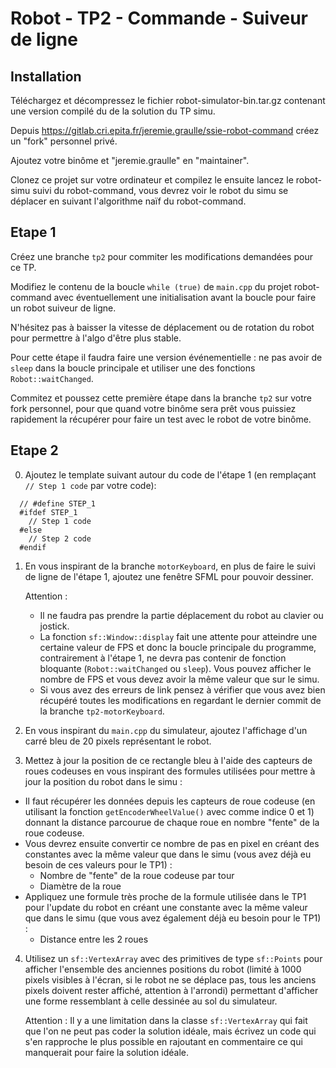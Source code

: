 Robot - TP2 - Commande - Suiveur de ligne
=========================================

Installation
------------

Téléchargez et décompressez le fichier robot-simulator-bin.tar.gz contenant une version compilé du
de la solution du TP simu.

Depuis https://gitlab.cri.epita.fr/jeremie.graulle/ssie-robot-command créez un "fork" personnel
privé.

Ajoutez votre binôme et "jeremie.graulle" en "maintainer".

Clonez ce projet sur votre ordinateur et compilez le ensuite lancez le robot-simu suivi du
robot-command, vous devrez voir le robot du simu se déplacer en suivant l'algorithme naïf du
robot-command.

Etape 1
-------

Créez une branche `tp2` pour commiter les modifications demandées pour ce TP.

Modifiez le contenu de la boucle `while (true)` de `main.cpp` du projet robot-command avec
éventuellement une initialisation avant la boucle pour faire un robot suiveur de ligne.

N'hésitez pas à baisser la vitesse de déplacement ou de rotation du robot pour permettre à l'algo
d'être plus stable.

Pour cette étape il faudra faire une version événementielle : ne pas avoir de `sleep` dans la boucle
principale et utiliser une des fonctions `Robot::waitChanged`.

Commitez et poussez cette première étape dans la branche `tp2` sur votre fork personnel, pour que
quand votre binôme sera prêt vous puissiez rapidement la récupérer pour faire un test avec le robot
de votre binôme.


Etape 2
-------

0. Ajoutez le template suivant autour du code de l'étape 1 (en remplaçant `// Step 1 code` par votre
  code):
  ```
    // #define STEP_1
    #ifdef STEP_1
      // Step 1 code
    #else
      // Step 2 code
    #endif
  ```

1. En vous inspirant de la branche `motorKeyboard`, en plus de faire le suivi de ligne de
l'étape 1, ajoutez une fenêtre SFML pour pouvoir dessiner.

    Attention :
    - Il ne faudra pas prendre la partie déplacement du robot au clavier ou jostick.
    - La fonction `sf::Window::display` fait une attente pour atteindre une certaine valeur de FPS
    et donc la boucle principale du programme, contrairement à l'étape 1, ne devra pas contenir de
    fonction bloquante (`Robot::waitChanged` ou `sleep`). Vous pouvez afficher le nombre de FPS
    et vous devez avoir la même valeur que sur le simu.
    - Si vous avez des erreurs de link pensez à vérifier que vous avez bien récupéré toutes les
    modifications en regardant le dernier commit de la branche `tp2-motorKeyboard`.

2. En vous inspirant du `main.cpp` du simulateur, ajoutez l'affichage d'un carré bleu de 20 pixels
représentant le robot.

3. Mettez à jour la position de ce rectangle bleu à l'aide des capteurs de roues codeuses en vous
inspirant des formules utilisées pour mettre à jour la position du robot dans le simu :
- Il faut récupérer les données depuis les capteurs de roue codeuse (en utilisant la fonction
  `getEncoderWheelValue()` avec comme indice 0 et 1) donnant la distance parcourue de chaque roue
  en nombre "fente" de la roue codeuse.
- Vous devrez ensuite convertir ce nombre de pas en pixel en créant des constantes avec la même
  valeur que dans le simu (vous avez déjà eu besoin de ces valeurs pour le TP1) :
  - Nombre de "fente" de la roue codeuse par tour
  - Diamètre de la roue
- Appliquez une formule très proche de la formule utilisée dans le TP1 pour l'update du robot en
  créant une constante avec la même valeur que dans le simu (que vous avez également déjà eu besoin
  pour le TP1) :
  - Distance entre les 2 roues

4. Utilisez un `sf::VertexArray` avec des primitives de type `sf::Points` pour afficher l'ensemble
  des anciennes positions du robot (limité à 1000 pixels visibles à l'écran, si le robot ne se
  déplace pas, tous les anciens pixels doivent rester affiché, attention à l'arrondi)
  permettant d'afficher une forme ressemblant à celle dessinée au sol du simulateur.

    Attention : Il y a une limitation dans la classe `sf::VertexArray` qui fait que l'on ne peut pas
    coder la solution idéale, mais écrivez un code qui s'en rapproche le plus possible en rajoutant
    en commentaire ce qui manquerait pour faire la solution idéale.
